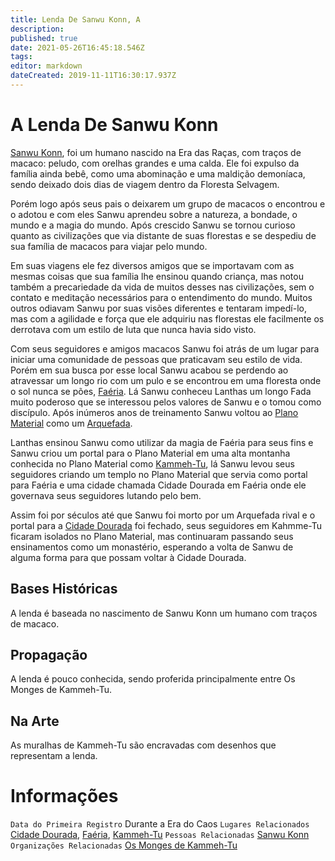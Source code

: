 ```yaml
---
title: Lenda De Sanwu Konn, A
description: 
published: true
date: 2021-05-26T16:45:18.546Z
tags: 
editor: markdown
dateCreated: 2019-11-11T16:30:17.937Z
---
```


<!-- SUBTITLE: A Lenda de Sanwu Konn, O Rei de Faéria -->

# A Lenda De Sanwu Konn
[Sanwu Konn](http://localhost/individuos/sanwu-konn#sanwu-konn), foi um humano nascido na Era das Raças, com traços de macaco: peludo, com orelhas grandes e uma calda. Ele foi expulso da família ainda bebê, como uma abominação e uma maldição demoníaca, sendo deixado dois dias de viagem dentro da Floresta Selvagem. 

Porém logo após seus pais o deixarem um grupo de macacos o encontrou e o adotou e com eles Sanwu aprendeu sobre a natureza, a bondade, o mundo e a magia do mundo. Após crescido Sanwu se tornou curioso quanto as civilizações que via distante de suas florestas e se despediu de sua família de macacos para viajar pelo mundo. 

Em suas viagens ele fez diversos amigos que se importavam com as mesmas coisas que sua família lhe ensinou quando criança, mas notou também a precariedade da vida de muitos desses nas civilizações, sem o contato e meditação necessários para o entendimento do mundo. Muitos outros odiavam Sanwu por suas visões diferentes e tentaram impedí-lo, mas com a agilidade e força que ele adquiriu nas florestas ele facilmente os derrotava com um estilo de luta que nunca havia sido visto. 

Com seus seguidores e amigos macacos Sanwu foi atrás de um lugar para iniciar uma comunidade de pessoas que praticavam seu estilo de vida. Porém em sua busca por esse local Sanwu acabou se perdendo ao atravessar um longo rio com um pulo e se encontrou em uma floresta onde o sol nunca se pões, [Faéria](http://localhost/lugares/faeria#faeria). Lá Sanwu conheceu Lanthas um longo Fada muito poderoso que se interessou pelos valores de Sanwu e o tomou como discípulo. Após inúmeros anos de treinamento Sanwu voltou ao [Plano Material](http://localhost/lugares/plano-material#plano-material) como um [Arquefada](/rankings-e-titulos/magico/arquefada). 

Lanthas ensinou Sanwu como utilizar da magia de Faéria para seus fins e Sanwu criou um portal para o Plano Material em uma alta montanha conhecida no Plano Material como [Kammeh-Tu](http://localhost/lugares/plano-material/drafeon/norte-de-drafeon/kammeh-tu#kammeh-tu), lá Sanwu levou seus seguidores criando um templo no Plano Material que servia como portal para Faéria e uma cidade chamada Cidade Dourada em Faéria onde ele governava seus seguidores lutando pelo bem.

Assim foi por séculos até que Sanwu foi morto por um Arquefada rival e o portal para a [Cidade Dourada](http://localhost/lugares/faeria/cidade-dourada#cidade-dourada) foi fechado, seus seguidores em Kahmme-Tu ficaram isolados no Plano Material, mas continuaram passando seus ensinamentos como um monastério, esperando a volta de Sanwu de alguma forma para que possam voltar à Cidade Dourada.

## Bases Históricas
A lenda é baseada no nascimento de Sanwu Konn um humano com traços de macaco.

## Propagação
A lenda é pouco conhecida, sendo proferida principalmente entre Os Monges de Kammeh-Tu.

## Na Arte
As muralhas de Kammeh-Tu são encravadas com desenhos que representam a lenda.

# Informações
`Data do Primeira Registro` Durante a Era do Caos
`Lugares Relacionados` [Cidade Dourada](http://localhost/lugares/faeria/cidade-dourada#cidade-dourada), [Faéria](http://localhost/lugares/faeria#faeria), [Kammeh-Tu](http://localhost/lugares/plano-material/drafeon/norte-de-drafeon/kammeh-tu#kammeh-tu)
`Pessoas Relacionadas` [Sanwu Konn](http://localhost/individuos/sanwu-konn#sanwu-konn)
`Organizações Relacionadas` [Os Monges de Kammeh-Tu](http://localhost/faccoes/faccoes-independentes/os-monges-de-kammeh-tu#os-monges-de-kammeh-tu)
